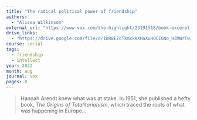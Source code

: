 ```yaml
---
title: "The radical political power of friendship"
authors:
  - "Alissa Wilkinson"
external_url: "https://www.vox.com/the-highlight/23191518/book-excerpt-salty-friendship-cooking-social-society"
drive_links:
  - "https://drive.google.com/file/d/1oR8EZcTkmxkKXHaXuHOC1GNo_HZMWrTw/view?usp=drivesdk"
course: social
tags:
  - friendship
  - intellect
year: 2022
month: aug
journal: vox
pages: 8
---
```


> Hannah Arendt knew what was at stake. In 1951, she published a hefty book, *The Origins of Totalitarianism*, which traced the roots of what was happening in Europe...

